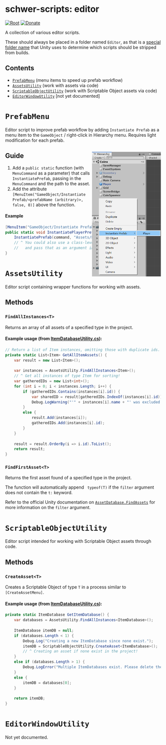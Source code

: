 # schwer-scripts: editor
[![Root](https://img.shields.io/badge/Root-schwer--scripts-blue.svg)](https://github.com/itsschwer/schwer-scripts) [![Donate](https://img.shields.io/badge/Donate-PayPal-brightgreen.svg)](https://www.paypal.com/donate?hosted_button_id=NYFKAS24D4MJS)

A collection of various editor scripts.

These should always be placed in a folder named `Editor`, as that is a [special folder name](https://docs.unity3d.com/Manual/SpecialFolders.html) that Unity uses to determine which scripts should be stripped from builds.

## Contents
* [`PrefabMenu`](#PrefabMenu) (menu items to speed up prefab workflow)
* [`AssetsUtility`](#AssetsUtility) (work with assets via code)
* [`ScriptableObjectUtility`](#ScriptableObjectUtility) (work with Scriptable Object assets via code)
* [`EditorWindowUtility`](#EditorWindowUtility) [not yet documented]

# `PrefabMenu`
Editor script to improve prefab workflow by adding `Instantiate Prefab` as a menu item to the `GameObject` / right-click in Hierarchy menu. Requires light modification for each prefab.
## Guide <img align="right" width="223" height="402" alt="screenshot of prefab menu in editor" src="https://github.com/itsschwer/schwer-scripts/blob/master/screen-captures/prefab_menu.png?raw=true"></img>
1. Add a `public static` function (with `MenuCommand` as a parameter) that calls `InstantiatePrefab`, passing in the `MenuCommand` and the path to the asset.
2. Add the attribute `[MenuItem("GameObject/Instantiate Prefab/<prefabName (arbitrary)>, false, 0)]` above the function.
#### Example
```csharp
[MenuItem("GameObject/Instantiate Prefab/Player", false, 0)]
public static void InstantiatePlayerPrefab(MenuCommand command) {
    InstantiatePrefab(command, "Assets/Prefabs/Player.prefab");
    // ^ You could also use a class-level string to store the path
    //   and pass that as an argument instead.
}
```

# `AssetsUtility`
Editor script containing wrapper functions for working with assets.
## Methods
### `FindAllInstances<T>`
Returns an array of all assets of a specified type in the project.
#### Example usage (from [ItemDatabaseUtility.cs](https://github.com/itsschwer/schwer-scripts/blob/master/SchwerScripts/ItemSystem/Editor/ItemDatabaseUtility.cs)):
```csharp
// Return a list of Item instances, omitting those with duplicate ids.
private static List<Item> GetAllItemAssets() {
    var result = new List<Item>();

    var instances = AssetsUtility.FindAllInstances<Item>();
    // ^ Get all instances of type Item for sorting!
    var gatheredIDs = new List<int>();
    for (int i = 0; i < instances.Length; i++) {
        if (gatheredIDs.Contains(instances[i].id)) {
            var sharedID = result[gatheredIDs.IndexOf(instances[i].id)].name;
            Debug.LogWarning("'" + instances[i].name + "' was excluded from the ItemDatabase because it shares its ID (" + instances[i].id + ") with '" + sharedID + "'.");
        }
        else {
            result.Add(instances[i]);
            gatheredIDs.Add(instances[i].id);
        }
    }

    result = result.OrderBy(i => i.id).ToList();
    return result;
}
```
### `FindFirstAsset<T>`
Returns the first asset found of a specified type in the project.

The function will automatically append ` typeof(T)` if the `filter` argument does not contain the `t:` keyword.

Refer to the official Unity documentation on [`AssetDatabase.FindAssets`](https://docs.unity3d.com/ScriptReference/AssetDatabase.FindAssets.html) for more information on the `filter` argument.

# `ScriptableObjectUtility`
Editor script intended for working with Scriptable Object assets through code.
## Methods
### `CreateAsset<T>`
Creates a Scriptable Object of type `T` in a process similar to `[CreateAssetMenu]`. 
#### Example usage (from [ItemDatabaseUtility.cs](https://github.com/itsschwer/schwer-scripts/blob/master/SchwerScripts/ItemSystem/Editor/ItemDatabaseUtility.cs)):
```csharp
private static ItemDatabase GetItemDatabase() {
    var databases = AssetsUtility.FindAllInstances<ItemDatabase>();

    ItemDatabase itemDB = null;
    if (databases.Length < 1) {
        Debug.Log("Creating a new ItemDatabase since none exist.");
        itemDB = ScriptableObjectUtility.CreateAsset<ItemDatabase>();
        // ^ Creating an asset if none exist in the project!
    }
    else if (databases.Length > 1) {
        Debug.LogError("Multiple ItemDatabases exist. Please delete the extra(s) and try again.");
    }
    else {
        itemDB = databases[0];
    }

    return itemDB;
}
```

# `EditorWindowUtility`
Not yet documented.
